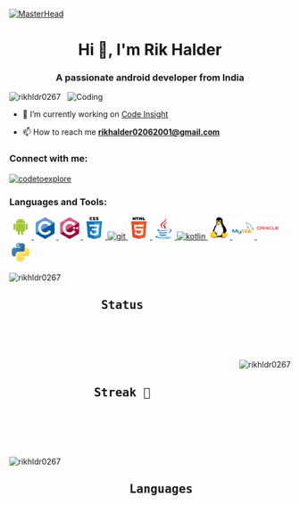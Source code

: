 [![MasterHead](https://previews.123rf.com/images/karpenkoilia/karpenkoilia1806/karpenkoilia180600011/102988806-vector-line-web-concept-for-programming-linear-web-banner-for-coding-.jpg)]()
<h1 align="center">Hi 👋, I'm Rik Halder</h1>
<h3 align="center">A passionate android developer from India</h3>
<img align="right" alt="Coding" width="400" src="https://csspoint101.com/wp-content/uploads/2020/10/Developer-on-laptop.gif">

<p align="left"> <img src="https://komarev.com/ghpvc/?username=rikhldr0267&label=Profile%20views&color=0e75b6&style=flat" alt="rikhldr0267" /> </p>



- 🔭 I’m currently working on [Code Insight](https://github.com/C-a-thing/Code-Insight)

- 📫 How to reach me **rikhalder02062001@gmail.com**

<h3 align="left">Connect with me:</h3>
<p align="left">
<a href="https://www.codechef.com/users/codetoexplore" target="blank"><img align="center" src="https://cdn.jsdelivr.net/npm/simple-icons@3.1.0/icons/codechef.svg" alt="codetoexplore" height="30" width="40" /></a>
</p>

<h3 align="left">Languages and Tools:</h3>
<p align="left"> <a href="https://developer.android.com" target="_blank" rel="noreferrer"> <img src="https://raw.githubusercontent.com/devicons/devicon/master/icons/android/android-original-wordmark.svg" alt="android" width="40" height="40"/> </a> <a href="https://www.cprogramming.com/" target="_blank" rel="noreferrer"> <img src="https://raw.githubusercontent.com/devicons/devicon/master/icons/c/c-original.svg" alt="c" width="40" height="40"/> </a> <a href="https://www.w3schools.com/cpp/" target="_blank" rel="noreferrer"> <img src="https://raw.githubusercontent.com/devicons/devicon/master/icons/cplusplus/cplusplus-original.svg" alt="cplusplus" width="40" height="40"/> </a> <a href="https://www.w3schools.com/css/" target="_blank" rel="noreferrer"> <img src="https://raw.githubusercontent.com/devicons/devicon/master/icons/css3/css3-original-wordmark.svg" alt="css3" width="40" height="40"/> </a> <a href="https://git-scm.com/" target="_blank" rel="noreferrer"> <img src="https://www.vectorlogo.zone/logos/git-scm/git-scm-icon.svg" alt="git" width="40" height="40"/> </a> <a href="https://www.w3.org/html/" target="_blank" rel="noreferrer"> <img src="https://raw.githubusercontent.com/devicons/devicon/master/icons/html5/html5-original-wordmark.svg" alt="html5" width="40" height="40"/> </a> <a href="https://www.java.com" target="_blank" rel="noreferrer"> <img src="https://raw.githubusercontent.com/devicons/devicon/master/icons/java/java-original.svg" alt="java" width="40" height="40"/> </a> <a href="https://kotlinlang.org" target="_blank" rel="noreferrer"> <img src="https://www.vectorlogo.zone/logos/kotlinlang/kotlinlang-icon.svg" alt="kotlin" width="40" height="40"/> </a> <a href="https://www.linux.org/" target="_blank" rel="noreferrer"> <img src="https://raw.githubusercontent.com/devicons/devicon/master/icons/linux/linux-original.svg" alt="linux" width="40" height="40"/> </a> <a href="https://www.mysql.com/" target="_blank" rel="noreferrer"> <img src="https://raw.githubusercontent.com/devicons/devicon/master/icons/mysql/mysql-original-wordmark.svg" alt="mysql" width="40" height="40"/> </a> <a href="https://www.oracle.com/" target="_blank" rel="noreferrer"> <img src="https://raw.githubusercontent.com/devicons/devicon/master/icons/oracle/oracle-original.svg" alt="oracle" width="40" height="40"/> </a> <a href="https://www.python.org" target="_blank" rel="noreferrer"> <img src="https://raw.githubusercontent.com/devicons/devicon/master/icons/python/python-original.svg" alt="python" width="40" height="40"/> </a> </p>




<p>&nbsp;<img align="left" src="https://github-readme-stats.vercel.app/api?username=rikhldr0267&show_icons=true&locale=en" alt="rikhldr0267" /></p>                               <h2><pre>             <b>Status</b></pre></h2>   
<br>
<br>
<br>
<p>&nbsp;<img align="right" src="https://github-readme-streak-stats.herokuapp.com/?user=rikhldr0267&" alt="rikhldr0267" /></p>
 <h2><pre>            <b>Streak 🔄</b></pre></h2> 

<br>
<br>
<br>
<br>
<p>&nbsp;<img align="left" src="https://github-readme-stats.vercel.app/api/top-langs?username=rikhldr0267&show_icons=true&locale=en&layout=compact" alt="rikhldr0267" /></p>

<h2><pre>                 <b>Languages</b></pre></h2> 
